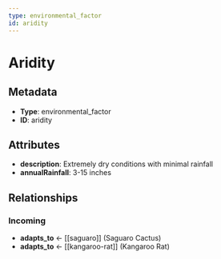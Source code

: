 ```yaml
---
type: environmental_factor
id: aridity
---
```


# Aridity

## Metadata

- **Type**: environmental_factor
- **ID**: aridity

## Attributes

- **description**: Extremely dry conditions with minimal rainfall
- **annualRainfall**: 3-15 inches

## Relationships

### Incoming

- **adapts_to** ← [[saguaro]] (Saguaro Cactus)
- **adapts_to** ← [[kangaroo-rat]] (Kangaroo Rat)

